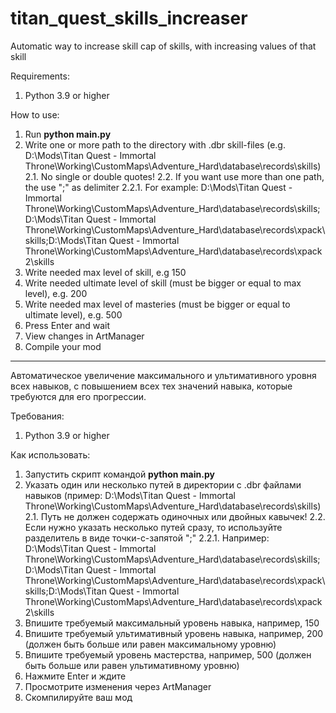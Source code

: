 # titan_quest_skills_increaser
Automatic way to increase skill cap of skills, with increasing values of that skill

Requirements:
 1. Python 3.9 or higher

How to use:
 1. Run **python main.py**
 2. Write one or more path to the directory with .dbr skill-files (e.g. D:\Mods\Titan Quest - Immortal Throne\Working\CustomMaps\Adventure_Hard\database\records\skills)
 2.1. No single or double quotes!
   2.2. If you want use more than one path, the use ";" as delimiter
   2.2.1. For example:
     D:\Mods\Titan Quest - Immortal Throne\Working\CustomMaps\Adventure_Hard\database\records\skills;D:\Mods\Titan Quest - Immortal Throne\Working\CustomMaps\Adventure_Hard\database\records\xpack\skills;D:\Mods\Titan Quest - Immortal Throne\Working\CustomMaps\Adventure_Hard\database\records\xpack2\skills
 3. Write needed max level of skill, e.g 150
 4. Write needed ultimate level of skill (must be bigger or equal to max level), e.g. 200
 5. Write needed max level of masteries (must be bigger or equal to ultimate level), e.g. 500
 6. Press Enter and wait
 7. View changes in ArtManager
 8. Compile your mod

------------------------------------------------------------------------------------
Автоматическое увеличение максимального и ультимативного уровня всех навыков, с повышением всех тех значений навыка, которые требуются для его прогрессии.

Требования:
 1. Python 3.9 or higher

Как использовать:
1. Запустить скрипт командой **python main.py**
2. Указать один или несколько путей в директории с .dbr файлами навыков (пример: D:\Mods\Titan Quest - Immortal Throne\Working\CustomMaps\Adventure_Hard\database\records\skills)
  2.1. Путь не должен содержать одиночных или двойных кавычек!
  2.2. Если нужно указать несколько путей сразу, то используйте разделитель в виде точки-с-запятой ";"
  2.2.1. Например:
    D:\Mods\Titan Quest - Immortal Throne\Working\CustomMaps\Adventure_Hard\database\records\skills;D:\Mods\Titan Quest - Immortal Throne\Working\CustomMaps\Adventure_Hard\database\records\xpack\skills;D:\Mods\Titan Quest - Immortal Throne\Working\CustomMaps\Adventure_Hard\database\records\xpack2\skills
3. Впишите требуемый максимальный уровень навыка, например, 150
4. Впишите требуемый ультимативный уровень навыка, например, 200 (должен быть больше или равен максимальному уровню)
5. Впишите требуемый уровень мастерства, например, 500 (должен быть больше или равен ультимативному уровню)
6. Нажмите Enter и ждите
7. Просмотрите изменения через ArtManager
8. Скомпилируйте ваш мод

